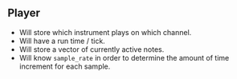 ## Player
- Will store which instrument plays on which channel.
- Will have a run time / tick.
- Will store a vector of currently active notes.
- Will know `sample_rate` in order to determine the amount of time increment for each sample.